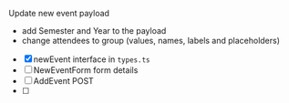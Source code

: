 Update new event payload

- add Semester and Year to the payload
- change attendees to group (values, names, labels and placeholders)

- [x] newEvent interface in `types.ts`
- [ ] NewEventForm form details
- [ ] AddEvent POST
- [ ]
